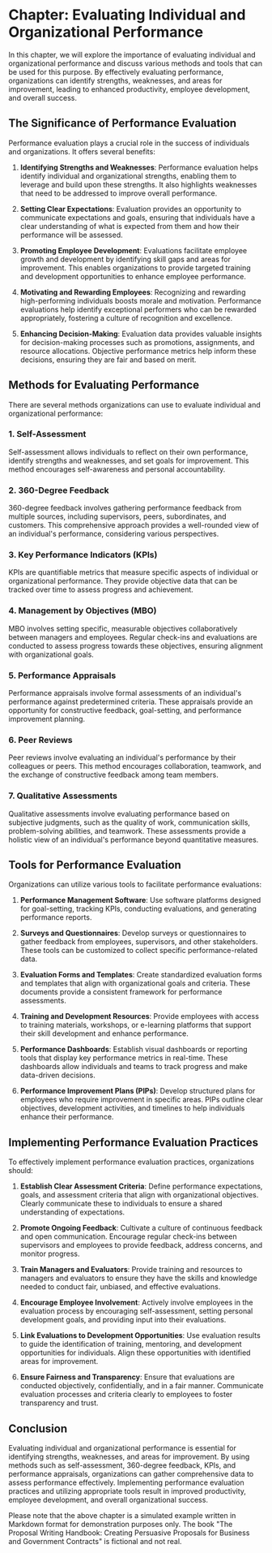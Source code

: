 Chapter: Evaluating Individual and Organizational Performance
=============================================================

In this chapter, we will explore the importance of evaluating individual and organizational performance and discuss various methods and tools that can be used for this purpose. By effectively evaluating performance, organizations can identify strengths, weaknesses, and areas for improvement, leading to enhanced productivity, employee development, and overall success.

The Significance of Performance Evaluation
------------------------------------------

Performance evaluation plays a crucial role in the success of individuals and organizations. It offers several benefits:

1. **Identifying Strengths and Weaknesses**: Performance evaluation helps identify individual and organizational strengths, enabling them to leverage and build upon these strengths. It also highlights weaknesses that need to be addressed to improve overall performance.

2. **Setting Clear Expectations**: Evaluation provides an opportunity to communicate expectations and goals, ensuring that individuals have a clear understanding of what is expected from them and how their performance will be assessed.

3. **Promoting Employee Development**: Evaluations facilitate employee growth and development by identifying skill gaps and areas for improvement. This enables organizations to provide targeted training and development opportunities to enhance employee performance.

4. **Motivating and Rewarding Employees**: Recognizing and rewarding high-performing individuals boosts morale and motivation. Performance evaluations help identify exceptional performers who can be rewarded appropriately, fostering a culture of recognition and excellence.

5. **Enhancing Decision-Making**: Evaluation data provides valuable insights for decision-making processes such as promotions, assignments, and resource allocations. Objective performance metrics help inform these decisions, ensuring they are fair and based on merit.

Methods for Evaluating Performance
----------------------------------

There are several methods organizations can use to evaluate individual and organizational performance:

### 1. **Self-Assessment**

Self-assessment allows individuals to reflect on their own performance, identify strengths and weaknesses, and set goals for improvement. This method encourages self-awareness and personal accountability.

### 2. **360-Degree Feedback**

360-degree feedback involves gathering performance feedback from multiple sources, including supervisors, peers, subordinates, and customers. This comprehensive approach provides a well-rounded view of an individual's performance, considering various perspectives.

### 3. **Key Performance Indicators (KPIs)**

KPIs are quantifiable metrics that measure specific aspects of individual or organizational performance. They provide objective data that can be tracked over time to assess progress and achievement.

### 4. **Management by Objectives (MBO)**

MBO involves setting specific, measurable objectives collaboratively between managers and employees. Regular check-ins and evaluations are conducted to assess progress towards these objectives, ensuring alignment with organizational goals.

### 5. **Performance Appraisals**

Performance appraisals involve formal assessments of an individual's performance against predetermined criteria. These appraisals provide an opportunity for constructive feedback, goal-setting, and performance improvement planning.

### 6. **Peer Reviews**

Peer reviews involve evaluating an individual's performance by their colleagues or peers. This method encourages collaboration, teamwork, and the exchange of constructive feedback among team members.

### 7. **Qualitative Assessments**

Qualitative assessments involve evaluating performance based on subjective judgments, such as the quality of work, communication skills, problem-solving abilities, and teamwork. These assessments provide a holistic view of an individual's performance beyond quantitative measures.

Tools for Performance Evaluation
--------------------------------

Organizations can utilize various tools to facilitate performance evaluations:

1. **Performance Management Software**: Use software platforms designed for goal-setting, tracking KPIs, conducting evaluations, and generating performance reports.

2. **Surveys and Questionnaires**: Develop surveys or questionnaires to gather feedback from employees, supervisors, and other stakeholders. These tools can be customized to collect specific performance-related data.

3. **Evaluation Forms and Templates**: Create standardized evaluation forms and templates that align with organizational goals and criteria. These documents provide a consistent framework for performance assessments.

4. **Training and Development Resources**: Provide employees with access to training materials, workshops, or e-learning platforms that support their skill development and enhance performance.

5. **Performance Dashboards**: Establish visual dashboards or reporting tools that display key performance metrics in real-time. These dashboards allow individuals and teams to track progress and make data-driven decisions.

6. **Performance Improvement Plans (PIPs)**: Develop structured plans for employees who require improvement in specific areas. PIPs outline clear objectives, development activities, and timelines to help individuals enhance their performance.

Implementing Performance Evaluation Practices
---------------------------------------------

To effectively implement performance evaluation practices, organizations should:

1. **Establish Clear Assessment Criteria**: Define performance expectations, goals, and assessment criteria that align with organizational objectives. Clearly communicate these to individuals to ensure a shared understanding of expectations.

2. **Promote Ongoing Feedback**: Cultivate a culture of continuous feedback and open communication. Encourage regular check-ins between supervisors and employees to provide feedback, address concerns, and monitor progress.

3. **Train Managers and Evaluators**: Provide training and resources to managers and evaluators to ensure they have the skills and knowledge needed to conduct fair, unbiased, and effective evaluations.

4. **Encourage Employee Involvement**: Actively involve employees in the evaluation process by encouraging self-assessment, setting personal development goals, and providing input into their evaluations.

5. **Link Evaluations to Development Opportunities**: Use evaluation results to guide the identification of training, mentoring, and development opportunities for individuals. Align these opportunities with identified areas for improvement.

6. **Ensure Fairness and Transparency**: Ensure that evaluations are conducted objectively, confidentially, and in a fair manner. Communicate evaluation processes and criteria clearly to employees to foster transparency and trust.

Conclusion
----------

Evaluating individual and organizational performance is essential for identifying strengths, weaknesses, and areas for improvement. By using methods such as self-assessment, 360-degree feedback, KPIs, and performance appraisals, organizations can gather comprehensive data to assess performance effectively. Implementing performance evaluation practices and utilizing appropriate tools result in improved productivity, employee development, and overall organizational success.

Please note that the above chapter is a simulated example written in Markdown format for demonstration purposes only. The book "The Proposal Writing Handbook: Creating Persuasive Proposals for Business and Government Contracts" is fictional and not real.
